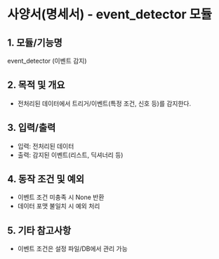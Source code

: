 # 사양서(명세서) - event_detector 모듈

## 1. 모듈/기능명
event_detector (이벤트 감지)

## 2. 목적 및 개요
- 전처리된 데이터에서 트리거/이벤트(특정 조건, 신호 등)를 감지한다.

## 3. 입력/출력
- 입력: 전처리된 데이터
- 출력: 감지된 이벤트(리스트, 딕셔너리 등)

## 4. 동작 조건 및 예외
- 이벤트 조건 미충족 시 None 반환
- 데이터 포맷 불일치 시 예외 처리

## 5. 기타 참고사항
- 이벤트 조건은 설정 파일/DB에서 관리 가능 